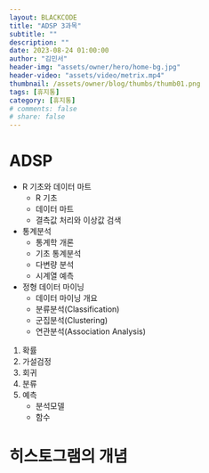 ```yaml
---
layout: BLACKCODE
title: "ADSP 3과목"
subtitle: ""
description: ""
date: 2023-08-24 01:00:00
author: "김민서"
header-img: "assets/owner/hero/home-bg.jpg"
header-video: "assets/video/metrix.mp4"
thumbnail: /assets/owner/blog/thumbs/thumb01.png
tags: [휴지통]
category: [휴지통]
# comments: false
# share: false
---
```


# ADSP
- R 기초와 데이터 마트
  - R 기초
  - 데이터 마트
  - 결측값 처리와 이상값 검색
- 통계분석
  - 통계학 개론
  - 기초 통계분석
  - 다변량 분석
  - 시계열 예측
- 정형 데이터 마이닝
  - 데이터 마이닝 개요
  - 분류분석(Classification)
  - 군집분석(Clustering)
  - 연관분석(Association Analysis)

1. 확률
2. 가설검정
3. 회귀
4. 분류
5. 예측
    - 분석모델
    - 함수

# 히스토그램의 개념

